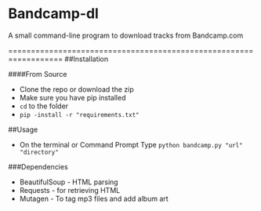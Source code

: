 # Bandcamp-dl
A small command-line program to download tracks from Bandcamp.com 

==================================================================
##Installation

####From Source
* Clone the repo or download the zip
* Make sure you have pip installed
* `cd` to the folder
* `pip -install -r "requirements.txt"`

##Usage
* On the terminal or Command Prompt Type
  `python bandcamp.py "url" "directory"`
  
###Dependencies
* BeautifulSoup - HTML parsing
* Requests - for retrieving HTML
* Mutagen - To tag mp3 files and add album art
